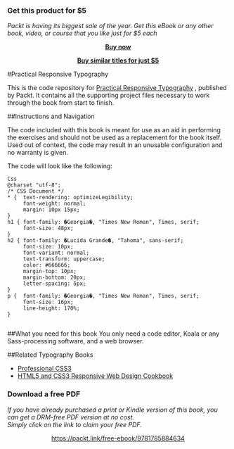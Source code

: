 
### Get this product for $5

<i>Packt is having its biggest sale of the year. Get this eBook or any other book, video, or course that you like just for $5 each</i>


<b><p align='center'>[Buy now](https://packt.link/9781785884634)</p></b>


<b><p align='center'>[Buy similar titles for just $5](https://subscription.packtpub.com/search)</p></b>


#Practical Responsive Typography

This is the code repository for [Practical Responsive Typography](https://www.packtpub.com/web-development/practical-responsive-typography?utm_source=github&utm_medium=repository&utm_campaign=9781785884634) , published by Packt. It contains all the supporting project files necessary to work through the book from start to finish.

##Instructions and Navigation

The code included with this book is meant for use as an aid in performing the exercises and should not be used as a replacement for the book itself.
Used out of context, the code may result in an unusable configuration and no warranty is given.

The code will look like the following:
```
Css
@charset "utf-8";
/* CSS Document */
* {  text-rendering: optimizeLegibility;
     font-weight: normal;
     margin: 10px 15px;
}
h1 { font-family: �Georgia�, "Times New Roman", Times, serif;
     font-size: 48px;
}
h2 { font-family: �Lucida Grande�, "Tahoma", sans-serif;
     font-size: 10px;
     font-variant: normal;
     text-transform: uppercase;
     color: #666666;
     margin-top: 10px;
     margin-bottom: 20px;
     letter-spacing: 5px;
}
p {  font-family: �Georgia�, "Times New Roman", Times, serif;
     font-size: 16px;
     line-height: 170%;
}


```
##What you need for this book
You only need a code editor, Koala or any Sass-processing software, and a web browser.

##Related Typography Books

* [Professional CSS3](https://www.packtpub.com/web-development/professional-css3?utm_source=github&utm_medium=repository&utm_campaign=9781785880940)
* [HTML5 and CSS3 Responsive Web Design Cookbook](https://www.packtpub.com/web-development/html5-and-css3-responsive-web-design-cookbook?utm_source=github&utm_medium=repository&utm_campaign=9781849695442)

### Download a free PDF

 <i>If you have already purchased a print or Kindle version of this book, you can get a DRM-free PDF version at no cost.<br>Simply click on the link to claim your free PDF.</i>
<p align="center"> <a href="https://packt.link/free-ebook/9781785884634">https://packt.link/free-ebook/9781785884634 </a> </p>